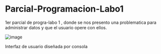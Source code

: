 # Parcial-Programacion-Labo1
1er parcial de progra-labo 1 , donde se nos presento una problematica para administrar datos y que el usuario opere con ellos.


![image](https://github.com/lucas22-f/Parcial-Programacion-Labo1/assets/71677198/6418a6f4-2d48-4d18-a1dd-a1b4eef0f5cd)

Interfaz de usuario diseñada por consola 
